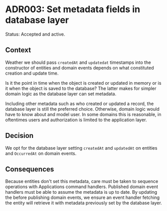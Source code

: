# ADR003: Set metadata fields in database layer

Status: Accepted and active.

## Context

Weather we should pass `createdAt` and `updatedat` timestamps into the
constructor of entities and domain events depends on what constituted creation
and update time.

Is it the point in time when the object is created or updated in memory or is it
when the object is saved to the database? The latter makes for simpler domain
logic as the database layer can set metadata.

Including other metadata such as who created or updated a record, the database
layer is still the preferred choice. Otherwise, domain logic would have to know
about and model user. In some domains this is reasonable, in oftentimes users
and authorization is limited to the application layer.

## Decision

We opt for the database layer setting `createdAt` and `updatedAt` on entities
and `OccurredAt` on domain events.

## Consequences

Because entities don't set this metadata, care must be taken to sequence
operations with Applications command handlers. Published domain event handlers
must be able to assume the metadata is up to date. By updating the before
publishing domain events, we ensure an event handler fetching the entity will
retrieve it with metadata previously set by the database layer.
